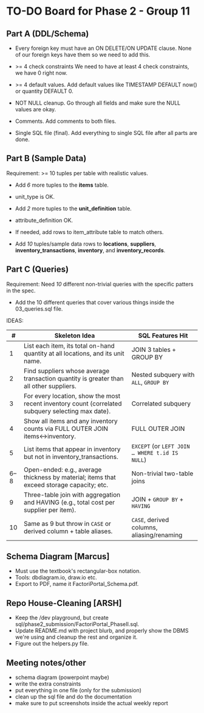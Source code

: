 # TO-DO Board for Phase 2 - Group 11

## Part A (DDL/Schema)

- Every foreign key must have an ON DELETE/ON UPDATE clause.
None of our foreign keys have them so we need to add this.

- \>= 4 check constraints
We need to have at least 4 check constraints, we have 0 right now.

- \>= 4 default values.
Add default values like TIMESTAMP DEFAULT now() or quantity DEFAULT 0.

- NOT NULL cleanup.
Go through all fields and make sure the NULL values are okay.

- Comments.
Add comments to both files.

- Single SQL file (final).
Add everything to single SQL file after all parts are done.

## Part B (Sample Data)

Requirement: \>= 10 tuples per table with realistic values.

- Add *6* more tuples to the **items** table.
- unit_type is OK.
- Add *2* more tuples to the **unit_definition** table.
- attribute_definition OK.
- If needed, add rows to item_attribute table to match others.

- Add *10* tuples/sample data rows to
**locations**, **suppliers**, **inventory_transactions**, **inventory**, and **inventory_records**.

## Part C (Queries)

Requirement: Need *10* different non-trivial queries with
the specific patters in the spec.

- Add the 10 different queries that cover various things
inside the 03_queries.sql file.

IDEAS:

| #     | Skeleton Idea                                                                                      | SQL Features Hit                                           |
|-------|-----------------------------------------------------------------------------------------------------|------------------------------------------------------------|
| 1     | List each item, its total on-hand quantity at all locations, and its unit name.                    | JOIN 3 tables + GROUP BY                                   |
| 2     | Find suppliers whose average transaction quantity is greater than all other suppliers.             | Nested subquery with `ALL`, `GROUP BY`                     |
| 3     | For every location, show the most recent inventory count (correlated subquery selecting max date). | Correlated subquery                                        |
| 4     | Show all items and any inventory counts via FULL OUTER JOIN items↔inventory.                       | FULL OUTER JOIN                                            |
| 5     | List items that appear in inventory but not in inventory_transactions.                             | `EXCEPT` (or `LEFT JOIN … WHERE t.id IS NULL`)            |
| 6–8   | Open-ended: e.g., average thickness by material; items that exceed storage capacity; etc.          | Non-trivial two-table joins                               |
| 9     | Three-table join with aggregation and HAVING (e.g., total cost per supplier per item).             | JOIN + `GROUP BY` + `HAVING`                              |
| 10    | Same as 9 but throw in `CASE` or derived column + table aliases.                                   | `CASE`, derived columns, aliasing/renaming                |

## Schema Diagram [Marcus]

- Must use the textbook's rectangular-box notation.
- Tools: dbdiagram.io, draw.io etc.
- Export to PDF, name it FactoriPortal_Schema.pdf.

## Repo House-Cleaning [ARSH]

- Keep the /dev playground, but create sql/phase2_submission/FactoriPortal_PhaseII.sql.
- Update README.md with project blurb, and properly
show the DBMS we're using and cleanup the rest and organize it.
- Figure out the helpers.py file.

## Meeting notes/other

- schema diagram (powerpoint maybe)
- write the extra constraints
- put everything in one file (only for the submission)
- clean up the sql file and do the documentation
- make sure to put screenshots inside the actual weekly report
